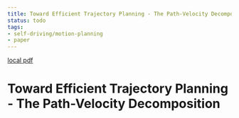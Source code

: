 ```yaml
---
title: Toward Efficient Trajectory Planning - The Path-Velocity Decomposition
status: todo
tags:
- self-driving/motion-planning
- paper
---
```


[local pdf](../../../pdfs/Toward%20Efficient%20Trajectory%20Planning%20-%20The%20Path-Velocity%20Decomposition.pdf)

# Toward Efficient Trajectory Planning - The Path-Velocity Decomposition
